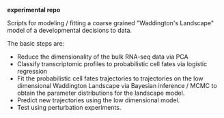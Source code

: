 **experimental repo**

Scripts for modeling / fitting a coarse grained "Waddington's Landscape" model of a developmental decisions to data.

The basic steps are:
- Reduce the dimensionality of the bulk RNA-seq data via PCA
- Classify transcriptomic profiles to probabilistic cell fates via logistic regression
- Fit the probabilistic cell fates trajectories to trajectories on the low dimensional Waddington Landscape via Bayesian inference / MCMC to obtain the parameter distributions for the landscape model.
- Predict new trajectories using the low dimensional model.
- Test using perturbation experiments.
